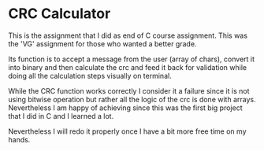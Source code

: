 # CRC Calculator

This is the assignment that I did as end of C course assignment. This was the 'VG' assignment for those who wanted a better grade.

Its function is to accept a message from the user (array of chars), convert it into binary and then calculate the crc and feed it back for validation while doing all the calculation steps visually on terminal.

While the CRC function works correctly I consider it a failure since it is not using bitwise operation but rather all the logic of the crc is done with arrays. Nevertheless I am happy of achieving since this was the first big project that I did in C and I learned a lot.

Nevertheless I will redo it properly once I have a bit more free time on my hands.
